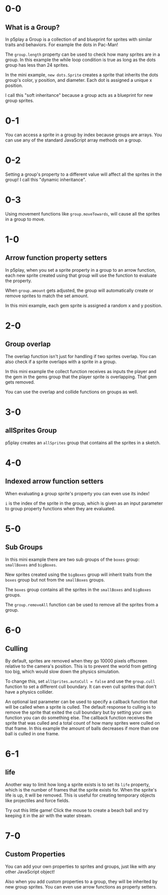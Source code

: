 # 0-0

## What is a Group?

In p5play a Group is a collection of and blueprint for sprites with similar traits and behaviors. For example the dots in Pac-Man!

The `group.length` property can be used to check how many sprites are in a group. In this example the while loop condition is true as long as the dots group has less than 24 sprites.

In the mini example, `new dots.Sprite` creates a sprite that inherits the dots group's color, y position, and diameter. Each dot is assigned a unique x position.

I call this "soft inheritance" because a group acts as a blueprint for new group sprites.

# 0-1

You can access a sprite in a group by index because groups are arrays. You can use any of the standard JavaScript array methods on a group.

# 0-2

Setting a group's property to a different value will affect all the sprites in the group! I call this "dynamic inheritance".

# 0-3

Using movement functions like `group.moveTowards`, will cause all the sprites in a group to move.

# 1-0

## Arrow function property setters

In p5play, when you set a sprite property in a group to an arrow function, each new sprite created using that group will use the function to evaluate the property.

When `group.amount` gets adjusted, the group will automatically create or remove sprites to match the set amount.

In this mini example, each gem sprite is assigned a random x and y position.

# 2-0

## Group overlap

The overlap function isn't just for handling if two sprites overlap. You can also check if a sprite overlaps with a sprite in a group.

In this mini example the collect function receives as inputs the player and the gem in the gems group that the player sprite is overlapping. That gem gets removed.

You can use the overlap and collide functions on groups as well.

# 3-0

## allSprites Group

p5play creates an `allSprites` group that contains all the sprites in a sketch.

# 4-0

## Indexed arrow function setters

When evaluating a group sprite's property you can even use its index!

`i` is the index of the sprite in the group, which is given as an input parameter to group property functions when they are evaluated.

# 5-0

## Sub Groups

In this mini example there are two sub groups of the `boxes` group: `smallBoxes` and `bigBoxes`.

New sprites created using the `bigBoxes` group will inherit traits from the `boxes` group but not from the `smallBoxes` groups.

The `boxes` group contains all the sprites in the `smallBoxes` and `bigBoxes` groups.

The `group.removeAll` function can be used to remove all the sprites from a group.

# 6-0

## Culling

By default, sprites are removed when they go 10000 pixels offscreen relative to the camera's position. This is to prevent the world from getting too big, which would slow down the physics simulation.

To change this, set `allSprites.autoCull = false` and use the `group.cull` function to set a different cull boundary. It can even cull sprites that don't have a physics collider.

An optional last parameter can be used to specify a callback function that will be called when a sprite is culled. The default response to culling is to remove the sprite that exited the cull boundary but by setting your own function you can do something else. The callback function receives the sprite that was culled and a total count of how many sprites were culled on that frame. In this example the amount of balls decreases if more than one ball is culled in one frame.

# 6-1

## life

Another way to limit how long a sprite exists is to set its `life` property, which is the number of frames that the sprite exists for. When the sprite's life is up, it will be removed. This is useful for creating temporary objects like projectiles and force fields.

Try out this little game! Click the mouse to create a beach ball and try keeping it in the air with the water stream.

# 7-0

## Custom Properties

You can add your own properties to sprites and groups, just like with any other JavaScript object!

Also when you add custom properties to a group, they will be inherited by new group sprites. You can even use arrow functions as property setters.
